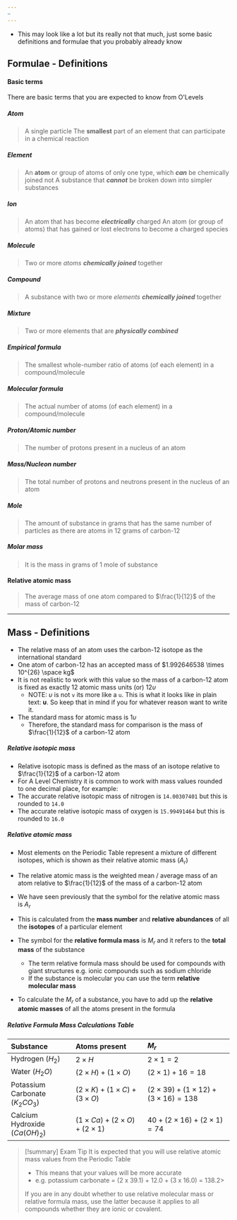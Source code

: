 ```yaml
---
~
---
```


- This may look like a lot but its really not that much, just some basic definitions and formulae that you probably already know
## Formulae - Definitions
#### Basic terms
There are basic terms that you are expected to know from O'Levels
##### Atom
> A single particle
> The **smallest** part of an element that can participate in a chemical reaction
##### Element
>  An **atom** or group of atoms of only one type, which ***can*** be chemically joined not
>  A substance that ***cannot*** be broken down into simpler substances
##### Ion
> An atom that has become ***electrically*** charged
> An atom (or group of atoms) that has gained or lost electrons to become a charged species
##### Molecule
> Two or more *atoms* ***chemically joined*** together
##### Compound
> A substance with two or more *elements* ***chemically joined*** together
##### Mixture 
> Two or more elements that are ***physically combined***
##### Empirical formula
> The smallest whole-number ratio of atoms (of each element) in a compound/molecule
##### Molecular formula
> The actual number of atoms (of each element) in a compound/molecule
##### Proton/Atomic number
> The number of protons present in a nucleus of an atom
##### Mass/Nucleon number
> The total number of protons and neutrons present in the nucleus of an atom
##### Mole
> The amount of substance in grams that has the same number of particles as there are atoms in 12 grams of carbon-12
##### Molar mass 
>It is the mass in grams of 1 mole of substance
#### Relative atomic mass
> The average mass of one atom compared to $\frac{1}{12}$ of the mass of carbon-12 

---
## Mass - Definitions

- The relative mass of an atom uses the carbon-12 isotope as the international standard 
- One atom of carbon-12 has an accepted mass of $1.992646538 \times 10^{26} \space kg$
- It is not realistic to work with this value so the mass of a carbon-12 atom is fixed as exactly 12 atomic mass units (or) $12\upsilon$
	- NOTE: $\upsilon$ is not `v` its more like a `u`. This is what it looks like in plain text: **υ**. So keep that in mind if you for whatever reason want to write it.
- The standard mass for atomic mass is $1\upsilon$
    - Therefore, the standard mass for comparison is the mass of $\frac{1}{12}$ of a carbon-12 atom

##### Relative isotopic mass

- Relative isotopic mass is defined as the mass of an isotope relative to $\frac{1}{12}$ of a carbon-12 atom
- For A Level Chemistry it is common to work with mass values rounded to one decimal place, for example:
- The accurate relative isotopic mass of nitrogen is `14.00307401` but this is rounded to `14.0`
- The accurate relative isotopic mass of oxygen is `15.99491464` but this is rounded to `16.0`

##### Relative atomic mass

- Most elements on the Periodic Table represent a mixture of different isotopes, which is shown as their relative atomic mass ($A_{r}$) 
- The relative atomic mass is the weighted mean / average mass of an atom relative to $\frac{1}{12}$ of the mass of a carbon-12 atom

- We have seen previously that the symbol for the relative atomic mass is $A_{r}$
- This is calculated from the **mass number** and **relative abundances** of all the **isotopes** of a particular element
- The symbol for the **relative formula mass** is $M_{r}$ and it refers to the **total mass** of the substance
    - The term relative formula mass should be used for compounds with giant structures e.g. ionic compounds such as sodium chloride
    - If the substance is molecular you can use the term **relative molecular mass**
- To calculate the $M_{r}$ of a substance, you have to add up the **relative atomic masses** of all the atoms present in the formula

##### Relative **Formula** Mass Calculations Table
| **Substance**                                | **Atoms present**                              | $M_{r}$                                      |
|:---------------------------------------- |:------------------------------------------ |:-------------------------------------------- |
| Hydrogen ($H_{2}$)                       | $2 \times H$                                | $2 \times 1 = 2$                              |
| Water ($H_{2}O$)                         | $(2 \times H) + (1 \times O)$                | $(2 \times 1) + 16 = 18$                      |
| Potassium Carbonate <br>($K_{2}CO_{3}$) | $(2 \times K) + (1 \times C) + (3 \times O)$  | $(2 \times 39) + (1 \times 12) + (3 \times 16) = 138$ |
| Calcium Hydroxide <br>($Ca(OH)_{2}$)    | $(1 \times Ca) + (2 \times O) + (2 \times 1)$ | $40 + (2 \times 16) + (2 \times 1) = 74$                                             |


> [!summary] Exam Tip
>  It is expected that you will use relative atomic mass values from the Periodic Table
> - This means that your values will be more accurate
> - e.g. potassium carbonate = (2 x 39.1) + 12.0 + (3 x 16.0) = 138.2>
>
> If you are in any doubt whether to use relative molecular mass or relative formula mass, use the latter because it applies to all compounds whether they are ionic or covalent.


